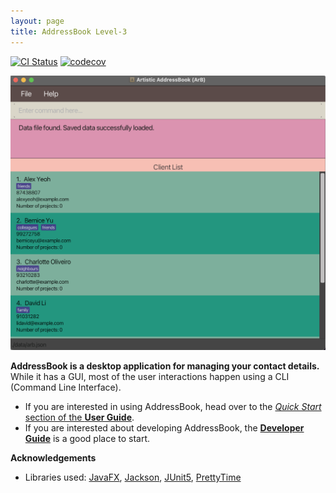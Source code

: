 ```yaml
---
layout: page
title: AddressBook Level-3
---
```


[![CI Status](https://github.com/AY2223S2-CS2103T-T14-1/tp/workflows/Java%20CI/badge.svg)](https://github.com/AY2223S2-CS2103T-T14-1/tp/actions)
[![codecov](https://codecov.io/gh/AY2223S2-CS2103T-T14-1/tp/branch/master/graph/badge.svg)](https://codecov.io/gh/AY2223S2-CS2103T-T14-1/tp)

![Ui](images/Ui.png)

**AddressBook is a desktop application for managing your contact details.** While it has a GUI, most of the user interactions happen using a CLI (Command Line Interface).

* If you are interested in using AddressBook, head over to the [_Quick Start_ section of the **User Guide**](UserGuide.html#quick-start).
* If you are interested about developing AddressBook, the [**Developer Guide**](DeveloperGuide.html) is a good place to start.


**Acknowledgements**

* Libraries used: [JavaFX](https://openjfx.io/), [Jackson](https://github.com/FasterXML/jackson), [JUnit5](https://github.com/junit-team/junit5), [PrettyTime](https://www.ocpsoft.org/prettytime/nlp/)
